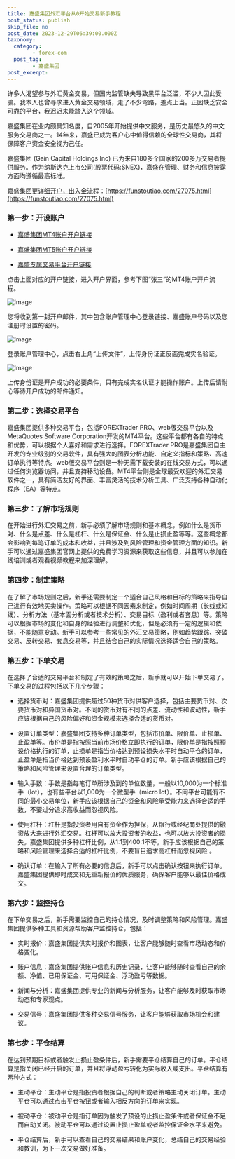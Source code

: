 ```yaml
---
title: 嘉盛集团外汇平台从0开始交易新手教程
post_status: publish
skip_file: no
post_date: 2023-12-29T06:39:00.000Z
taxonomy:
  category:
        - forex-com
  post_tag:
        - 嘉盛集团
post_excerpt: 
---
```

许多人渴望参与外汇黄金交易，但国内监管缺失导致黑平台泛滥，不少人因此受骗。我本人也曾寻求进入黄金交易领域，走了不少弯路，差点上当。正因缺乏安全可靠的平台，我迟迟未能踏入这个领域。

嘉盛集团在业内颇具知名度，自2005年开始提供中文服务，是历史最悠久的中文服务交易商之一。14年来，嘉盛已成为客户心中值得信赖的全球性交易商，其将保障客户资金安全视为己任。

嘉盛集团 (Gain Capital Holdings Inc) 已为来自180多个国家的200多万交易者提供服务。作为纳斯达克上市公司(股票代码:SNEX)，嘉盛在管理、财务和信息披露方面均遵循最高标准。

[嘉盛集团更详细开户，出入金流程](https://funstoutiao.com/27075.html)：[https://funstoutiao.com/27075.html](https://funstoutiao.com/27075.html)

### 第一步：开设账户

* [嘉盛集团MT4账户开户链接](https://s.ssgg.net/jsmt4)

* [嘉盛集团MT5账户开户链接](https://s.ssgg.net/jsmt5)

* [嘉盛专属交易平台开户链接](https://s.ssgg.net/js)

点击上面对应的开户链接，进入开户界面，参考下图“张三”的MT4账户开户流程。

![Image](https://prod-files-secure.s3.us-west-2.amazonaws.com/39ed1227-6d7d-4570-be36-9ccd4a2c4241/7a167aea-686b-400d-af59-4e18eb607a40/640.png?X-Amz-Algorithm=AWS4-HMAC-SHA256&X-Amz-Content-Sha256=UNSIGNED-PAYLOAD&X-Amz-Credential=ASIAZI2LB4667YWVYP7P%2F20250530%2Fus-west-2%2Fs3%2Faws4_request&X-Amz-Date=20250530T161309Z&X-Amz-Expires=3600&X-Amz-Security-Token=IQoJb3JpZ2luX2VjEOD%2F%2F%2F%2F%2F%2F%2F%2F%2F%2FwEaCXVzLXdlc3QtMiJHMEUCIGu7d%2BTG4ErW2GFBq9QNBh7VFyAP%2B8kej5ZpMBD6rogwAiEA%2B%2FQeazPetCHzIa6L1BDXlZNuJIInprNXqE3QCENYP8IqiAQIqf%2F%2F%2F%2F%2F%2F%2F%2F%2F%2FARAAGgw2Mzc0MjMxODM4MDUiDHDpvNgF6t0yJnRZBCrcAxT1AtlxnrPEF%2BbgQKMZBwO2QFRs99%2FxEHAGMlKCCn4Xs9%2BCQC0UsAbS9sWVMOSRoJiTp9DVU1lkdSUX5pvS%2BLh9VIzawpBrpcsx58UbfQ60PCX9OJedBi76wm%2ByRCsJWnLhq8SopxdtffpVd08CZVtPQ%2BtudS8BcEHxqT1v2mGFUwXT8tJX9rPJ0FqpJyt8yf7cEfhEPiJX12N4cIkRmO03VoXKnPIHJ8J1xnHKGtHMUh%2BVjmO6%2FnqAdixwOYZXCzrrvskn2HZsOkQbBMvahRjw1C2%2F%2BoBsxZRCAV2XOF8HX5xQZYKAGpNdI9OM3mN3xqBS%2FN19%2BAMG2%2BXtKHSikmB06sYTcV%2Bqucev%2FcEo3fM6AezPZjXM9VK12fTY0YmSD1ia%2FgGXtvWFlloI%2F4NJ7pvNYh7BIAPOp2Zs8he4IAKe%2BwV7Lid8JuE9%2BtZs7U%2BrsWW%2FhdRTOKB564EsoenAJG%2FQQ0qsZWh0H26mGc%2Bg8w44IEZRgiDBmNt1uStNEfIBCLR1EYZ8XyVnU1a38FDqR7d3NBqp588PfDRFRV5Gf2%2BsWM6uJ3zk5kjK3Ek3xLs3oEiN01amq%2FZZ3JYKSwt7diJ2x%2FVRgLwwLzw%2F9uaLFJWSIsAv6rrUM59P6W7kMJmv58EGOqUBCUq1DkjB%2B6OZR5sQqREGdCi5z4RiPgQKmrASbbKoExoxdxJCb1OxxILp77ejKuc5lo39ZyrFFhZZWiX2LIe94KclEpO5cG3EGxNbnwuioL9ntkrzFM1t5J0AHUp%2Fefe8hm8A7IxA4RtRbjOveS9gLYgaq8o%2BWnmDSb68Pe0wSZx3TS4nFBFdGoAD0M%2FD1qKx8VyxpiMPWk6yTknEaySewCsRWIFp&X-Amz-Signature=0564dc80e315153a407b75eb2bcfc4a08f9a1909945dc2b3eb708d12eb9f2e3d&X-Amz-SignedHeaders=host&x-id=GetObject)

您将收到第一封开户邮件，其中包含账户管理中心登录链接、嘉盛账户号码以及您注册时设置的密码。

![Image](https://prod-files-secure.s3.us-west-2.amazonaws.com/39ed1227-6d7d-4570-be36-9ccd4a2c4241/eaa1c6b3-2877-4284-a0e1-530e222c27fb/image.png?X-Amz-Algorithm=AWS4-HMAC-SHA256&X-Amz-Content-Sha256=UNSIGNED-PAYLOAD&X-Amz-Credential=ASIAZI2LB4667YWVYP7P%2F20250530%2Fus-west-2%2Fs3%2Faws4_request&X-Amz-Date=20250530T161309Z&X-Amz-Expires=3600&X-Amz-Security-Token=IQoJb3JpZ2luX2VjEOD%2F%2F%2F%2F%2F%2F%2F%2F%2F%2FwEaCXVzLXdlc3QtMiJHMEUCIGu7d%2BTG4ErW2GFBq9QNBh7VFyAP%2B8kej5ZpMBD6rogwAiEA%2B%2FQeazPetCHzIa6L1BDXlZNuJIInprNXqE3QCENYP8IqiAQIqf%2F%2F%2F%2F%2F%2F%2F%2F%2F%2FARAAGgw2Mzc0MjMxODM4MDUiDHDpvNgF6t0yJnRZBCrcAxT1AtlxnrPEF%2BbgQKMZBwO2QFRs99%2FxEHAGMlKCCn4Xs9%2BCQC0UsAbS9sWVMOSRoJiTp9DVU1lkdSUX5pvS%2BLh9VIzawpBrpcsx58UbfQ60PCX9OJedBi76wm%2ByRCsJWnLhq8SopxdtffpVd08CZVtPQ%2BtudS8BcEHxqT1v2mGFUwXT8tJX9rPJ0FqpJyt8yf7cEfhEPiJX12N4cIkRmO03VoXKnPIHJ8J1xnHKGtHMUh%2BVjmO6%2FnqAdixwOYZXCzrrvskn2HZsOkQbBMvahRjw1C2%2F%2BoBsxZRCAV2XOF8HX5xQZYKAGpNdI9OM3mN3xqBS%2FN19%2BAMG2%2BXtKHSikmB06sYTcV%2Bqucev%2FcEo3fM6AezPZjXM9VK12fTY0YmSD1ia%2FgGXtvWFlloI%2F4NJ7pvNYh7BIAPOp2Zs8he4IAKe%2BwV7Lid8JuE9%2BtZs7U%2BrsWW%2FhdRTOKB564EsoenAJG%2FQQ0qsZWh0H26mGc%2Bg8w44IEZRgiDBmNt1uStNEfIBCLR1EYZ8XyVnU1a38FDqR7d3NBqp588PfDRFRV5Gf2%2BsWM6uJ3zk5kjK3Ek3xLs3oEiN01amq%2FZZ3JYKSwt7diJ2x%2FVRgLwwLzw%2F9uaLFJWSIsAv6rrUM59P6W7kMJmv58EGOqUBCUq1DkjB%2B6OZR5sQqREGdCi5z4RiPgQKmrASbbKoExoxdxJCb1OxxILp77ejKuc5lo39ZyrFFhZZWiX2LIe94KclEpO5cG3EGxNbnwuioL9ntkrzFM1t5J0AHUp%2Fefe8hm8A7IxA4RtRbjOveS9gLYgaq8o%2BWnmDSb68Pe0wSZx3TS4nFBFdGoAD0M%2FD1qKx8VyxpiMPWk6yTknEaySewCsRWIFp&X-Amz-Signature=d4eea96e41e1a9df4269fd8af6c16f3156c8e552a9d2a384f54e5a8a46b1cc5a&X-Amz-SignedHeaders=host&x-id=GetObject)

登录账户管理中心，点击右上角“上传文件”，上传身份证正反面完成实名验证。

![Image](https://prod-files-secure.s3.us-west-2.amazonaws.com/39ed1227-6d7d-4570-be36-9ccd4a2c4241/54090639-09fc-46b4-a135-e0289f707147/image.png?X-Amz-Algorithm=AWS4-HMAC-SHA256&X-Amz-Content-Sha256=UNSIGNED-PAYLOAD&X-Amz-Credential=ASIAZI2LB4667YWVYP7P%2F20250530%2Fus-west-2%2Fs3%2Faws4_request&X-Amz-Date=20250530T161309Z&X-Amz-Expires=3600&X-Amz-Security-Token=IQoJb3JpZ2luX2VjEOD%2F%2F%2F%2F%2F%2F%2F%2F%2F%2FwEaCXVzLXdlc3QtMiJHMEUCIGu7d%2BTG4ErW2GFBq9QNBh7VFyAP%2B8kej5ZpMBD6rogwAiEA%2B%2FQeazPetCHzIa6L1BDXlZNuJIInprNXqE3QCENYP8IqiAQIqf%2F%2F%2F%2F%2F%2F%2F%2F%2F%2FARAAGgw2Mzc0MjMxODM4MDUiDHDpvNgF6t0yJnRZBCrcAxT1AtlxnrPEF%2BbgQKMZBwO2QFRs99%2FxEHAGMlKCCn4Xs9%2BCQC0UsAbS9sWVMOSRoJiTp9DVU1lkdSUX5pvS%2BLh9VIzawpBrpcsx58UbfQ60PCX9OJedBi76wm%2ByRCsJWnLhq8SopxdtffpVd08CZVtPQ%2BtudS8BcEHxqT1v2mGFUwXT8tJX9rPJ0FqpJyt8yf7cEfhEPiJX12N4cIkRmO03VoXKnPIHJ8J1xnHKGtHMUh%2BVjmO6%2FnqAdixwOYZXCzrrvskn2HZsOkQbBMvahRjw1C2%2F%2BoBsxZRCAV2XOF8HX5xQZYKAGpNdI9OM3mN3xqBS%2FN19%2BAMG2%2BXtKHSikmB06sYTcV%2Bqucev%2FcEo3fM6AezPZjXM9VK12fTY0YmSD1ia%2FgGXtvWFlloI%2F4NJ7pvNYh7BIAPOp2Zs8he4IAKe%2BwV7Lid8JuE9%2BtZs7U%2BrsWW%2FhdRTOKB564EsoenAJG%2FQQ0qsZWh0H26mGc%2Bg8w44IEZRgiDBmNt1uStNEfIBCLR1EYZ8XyVnU1a38FDqR7d3NBqp588PfDRFRV5Gf2%2BsWM6uJ3zk5kjK3Ek3xLs3oEiN01amq%2FZZ3JYKSwt7diJ2x%2FVRgLwwLzw%2F9uaLFJWSIsAv6rrUM59P6W7kMJmv58EGOqUBCUq1DkjB%2B6OZR5sQqREGdCi5z4RiPgQKmrASbbKoExoxdxJCb1OxxILp77ejKuc5lo39ZyrFFhZZWiX2LIe94KclEpO5cG3EGxNbnwuioL9ntkrzFM1t5J0AHUp%2Fefe8hm8A7IxA4RtRbjOveS9gLYgaq8o%2BWnmDSb68Pe0wSZx3TS4nFBFdGoAD0M%2FD1qKx8VyxpiMPWk6yTknEaySewCsRWIFp&X-Amz-Signature=6f551c833fa209173cc76f9fce11ce69cfe4ba55889c06c4c9eb992e98607cc9&X-Amz-SignedHeaders=host&x-id=GetObject)

上传身份证是开户成功的必要条件，只有完成实名认证才能操作账户。上传后请耐心等待开户成功的邮件通知。

### 第二步：选择交易平台

嘉盛集团提供多种交易平台，包括FOREXTrader PRO、web版交易平台以及MetaQuotes Software Corporation开发的MT4平台。这些平台都有各自的特点和优势，可以根据个人喜好和需求进行选择。FOREXTrader PRO是嘉盛集团自主开发的专业级别的交易软件，具有强大的图表分析功能、自定义指标和策略、高速订单执行等特点。web版交易平台则是一种无需下载安装的在线交易方式，可以通过任何浏览器访问，并且支持移动设备。MT4平台则是全球最受欢迎的外汇交易软件之一，具有简洁友好的界面、丰富灵活的技术分析工具、广泛支持各种自动化程序（EA）等特点。

### 第三步：了解市场规则

在开始进行外汇交易之前，新手必须了解市场规则和基本概念，例如什么是货币对、什么是点差、什么是杠杆、什么是保证金、什么是止损止盈等等。这些概念都会影响到每笔订单的成本和收益，并且涉及到风险管理和资金管理方面的知识。新手可以通过嘉盛集团官网上提供的免费学习资源来获取这些信息，并且可以参加在线培训或者观看视频教程来加深理解。

### 第四步：制定策略

在了解了市场规则之后，新手还需要制定一个适合自己风格和目标的策略来指导自己进行有效地买卖操作。策略可以根据不同因素来制定，例如时间周期（长线或短线）、分析方法（基本面分析或者技术分析）、交易目标（盈利或者套息）等。策略可以根据市场的变化和自身的经验进行调整和优化，但是必须有一定的逻辑和依据，不能随意变动。新手可以参考一些常见的外汇交易策略，例如趋势跟踪、突破交易、反转交易、套息交易等，并且结合自己的实际情况选择适合自己的策略。

### 第五步：下单交易

在选择了合适的交易平台和制定了有效的策略之后，新手就可以开始下单交易了。下单交易的过程包括以下几个步骤：

* 选择货币对：嘉盛集团提供超过50种货币对供客户选择，包括主要货币对、次要货币对和异国货币对。不同的货币对有不同的点差、流动性和波动性，新手应该根据自己的风险偏好和资金规模来选择合适的货币对。

* 设置订单类型：嘉盛集团支持多种订单类型，包括市价单、限价单、止损单、止盈单等。市价单是指按照当前市场价格立即执行的订单，限价单是指按照预设价格执行的订单，止损单是指当价格达到预设损失水平时自动平仓的订单，止盈单是指当价格达到预设盈利水平时自动平仓的订单。新手应该根据自己的策略和风险管理来设置合理的订单类型。

* 输入手数：手数是指每笔订单所涉及到的单位数量，一般以10,000为一个标准手（lot），也有些平台以1,000为一个微型手（micro lot）。不同平台可能有不同的最小交易单位，新手应该根据自己的资金和风险承受能力来选择合适的手数，不要过分追求高收益而忽视风险。

* 使用杠杆：杠杆是指投资者用自有资金作为担保，从银行或经纪商处提供的融资放大来进行外汇交易。杠杆可以放大投资者的收益，也可以放大投资者的损失。嘉盛集团提供多种杠杆比例，从1:1到400:1不等。新手应该根据自己的策略和风险管理来选择合适的杠杆比例，不要盲目追求高杠杆而忽视风险 。

* 确认订单：在输入了所有必要的信息后，新手可以点击确认按钮来执行订单。嘉盛集团提供即时成交和无重新报价的优质服务，确保客户能够以最佳价格成交。

### 第六步：监控持仓

在下单交易之后，新手需要监控自己的持仓情况，及时调整策略和风险管理。嘉盛集团提供多种工具和资源帮助客户监控持仓，包括：

* 实时报价：嘉盛集团提供实时报价和图表，让客户能够随时查看市场动态和价格变化。

* 账户信息：嘉盛集团提供账户信息和历史记录，让客户能够随时查看自己的余额、净值、已用保证金、可用保证金、浮动盈亏等数据。

* 新闻与分析：嘉盛集团提供专业的新闻与分析服务，让客户能够及时获取市场动态和专家观点。

* 交易信号：嘉盛集团提供多种交易信号服务，让客户能够获取市场机会和建议。

### 第七步：平仓结算

在达到预期目标或者触发止损止盈条件后，新手需要平仓结算自己的订单。平仓结算是指关闭已经开启的订单，并且将浮动盈亏转化为实际收入或支出。平仓结算有两种方式：

* 主动平仓：主动平仓是指投资者根据自己的判断或者策略主动关闭订单。主动平仓可以通过点击平仓按钮或者输入相反方向的订单来实现。

* 被动平仓：被动平仓是指订单因为触发了预设的止损止盈条件或者保证金不足而自动关闭。被动平仓可以通过设置止损止盈单或者监控保证金水平来避免。

* 平仓结算后，新手可以查看自己的交易结果和账户变化，总结自己的交易经验和教训，为下一次交易做好准备。